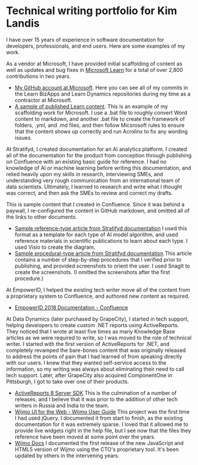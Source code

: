 # Technical writing portfolio for Kim Landis

I have over 15 years of experience in software documentation for developers, professionals, and end users. Here are some examples of my work.

As a vendor at Microsoft, I have provided initial scaffolding of content as well as updates and bug fixes in [Microsoft Learn](https://docs.microsoft.com/en-us/learn/?WT.mc_id=learnaka) for a total of over 2,800 contributions in two years.

- [My GitHub account at Microsoft](https://github.com/kimlandisoohio/). Here you can see all of my commits in the Learn BizApps and Learn Dynamics repositories during my time as a contractor at Microsoft.
- [A sample of published Learn content](https://docs.microsoft.com/en-us/learn/modules/retail-intelligent-order-management/). This is an example of my scaffolding work for Microsoft. I use a .bat file to roughly convert Word content to markdown, and another .bat file to create the framework of folders, .yml, and .md files, and then follow Micsrosoft rules to ensure that the content shows up correctly and run Acrolinx to fix any wording issues.

At Stratifyd, I created documentation for an AI analytics platform. I created all of the documentation for the product from conception through publishing on Confluence with an existing basic guide for reference. I had no knowledge of AI or machine learning before writing this documentation, and relied heavily upon my skills in research, interviewing SMEs, and understanding very rough communication from an international team of data scientists. Ultimately, I learned to research and write what I thought was correct, and then ask the SMEs to review and correct my drafts.

This is sample content that I created in Confluence. Since it was behind a paywall, I re-configured the content in GitHub markdown, and omitted all of the links to other documents.

- [Sample reference-type article from Stratifyd documentation](stratifyd-auto-learn.md) I used this format as a template for each type of AI model algorithm, and used reference materials in scientific publications to learn about each type. I used Visio to create the diagram.
- [Sample procedural-type article from Stratifyd documentation](stratifyd-model-feedback-loop.md) This article contains a number of step-by-step procedures that I verified prior to publishing, and provided screenshots to orient the user. I used SnagIt to create the screenshots. (I omitted the screenshots after the first procedure.)

At EmpowerID, I helped the existing tech writer move all of the content from a proprietary system to Confluence, and authored new content as required.

- [EmpowerID 2018 Documentation - Confluence](https://dotnetworkflow.jira.com/wiki/spaces/E2D/overview)

At Data Dynamics (later purchased by GrapeCity), I started in tech support, helping developers to create custom .NET reports using ActiveReports. They noticed that I wrote at least five times as many Knowledge Base articles as we were required to write, so I was moved to the role of technical writer. I started with the first version of ActiveReports for .NET, and completely revamped the bare-bones content that was originally released to address the points of pain that I had learned of from speaking directly with our users. I knew that they wanted self-service access to the information, so my writing was always about eliminating their need to call tech support. Later, after GrapeCity also acquired ComponentOne in Pittsburgh, I got to take over one of their products.

- [ActiveReports 8 Server SDK](https://help.grapecity.com/activereports/webhelp/Legacy/AR8Help/ARS8_SDKWebHelp/webframe.html#areSDK.html) This is the culmination of a number of releases, and I believe that it was prior to the addition of other tech writers in Russia and India to the team.
- [Wijmo UI for the Web - Wijmo User Guide](https://help.grapecity.com/wijmo/3/webframe.html#WijmoUserGuide.html) This project was the first time I had used jQuery. I documented it from start to finish, as the existing documentation for it was extremely sparse. I loved that it allowed me to provide live widgets right in the help file, but I see now that the files they reference have been moved at some point over the years. 
- [Wijmo Docs](https://www.grapecity.com/wijmo/docs/GettingStarted/Introduction) I documented the first release of the new JavaScript and HTML5 version of Wijmo using the CTO's proprietary tool. It's been updated by others in the intervening years.
